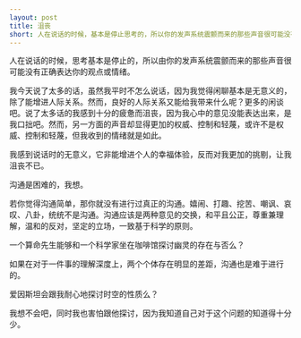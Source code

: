 ```yaml
---
layout: post
title: 沮丧
short: 人在说话的时候，基本是停止思考的，所以你的发声系统震颤而来的那些声音很可能没有正确表达你的观点或情绪
---
```


人在说话的时候，思考基本是停止的，所以由你的发声系统震颤而来的那些声音很可能没有正确表达你的观点或情绪。

我今天说了太多的话，虽然我平时不怎么说话，因为我觉得闲聊基本是无意义的，除了能增进人际关系。然而，良好的人际关系又能给我带来什么呢？更多的闲谈吧。说了太多话的我感到十分的疲惫而沮丧，因为我心中的意见没能表达出来，是我口拙吧。然而，另一方面的声音却显得更加的权威、控制和轻蔑，或许不是权威、控制和轻蔑，但我收到的情绪就是如此。

我感到说话时的无意义，它非能增进个人的幸福体验，反而对我更加的挑剔，让我沮丧不已。

沟通是困难的，我想。

若你觉得沟通简单，那你就没有进行过真正的沟通。嬉闹、打趣、挖苦、嘲讽、哀叹、八卦，统统不是沟通。沟通应该是两种意见的交换，和平且公正，尊重兼理解，温和的反对，坚定的立场，一致基于科学的原则。

一个算命先生能够和一个科学家坐在咖啡馆探讨幽灵的存在与否么？

如果在对于一件事的理解深度上，两个个体存在明显的差距，沟通也是难于进行的。

爱因斯坦会跟我耐心地探讨时空的性质么？

我想不会吧，同时我也害怕跟他探讨，因为我知道自己对于这个问题的知道得十分少。
